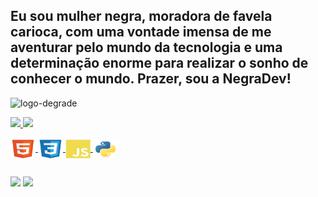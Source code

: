 ## Eu sou mulher negra, moradora de favela carioca, com uma vontade imensa de me aventurar pelo mundo da tecnologia e uma determinação enorme para realizar o sonho de conhecer o mundo. Prazer, sou a NegraDev!

<!---
 ![logo-gif](https://user-images.githubusercontent.com/85832827/143010774-19b3f0a3-a2f3-4909-b046-4611ec48eebd.gif) 
!--->
![logo-degrade](https://user-images.githubusercontent.com/85832827/143020238-f3ef056e-eb68-4ebe-8801-81c5e33a5d2b.gif)
 <div>
  <a href="https://github.com/NegraDev">
  <img height="180em" src="https://github-readme-stats.vercel.app/api?username=NegraDev&show_icons=true&theme=chartreuse-dark&include_all_commits=true&count_private=true"/>
  <img height="180em" src="https://github-readme-stats.vercel.app/api/top-langs/?username=NegraDev&layout==7&theme=chartreuse-dark"/>
 </div>
 <div style="display: inline_block"><br>
  <img align="center" alt="Negra-HTML" height="30" width="40" src="https://raw.githubusercontent.com/devicons/devicon/master/icons/html5/html5-original.svg">
  <img align="center" alt="Negra-CSS" height="30" width="40" src="https://raw.githubusercontent.com/devicons/devicon/master/icons/css3/css3-original.svg">
  <img align="center" alt="Negra-Js" height="30" width="40" src="https://raw.githubusercontent.com/devicons/devicon/master/icons/javascript/javascript-plain.svg">
  <img align="center" alt="Negra-Python" height="30" width="40" src="https://raw.githubusercontent.com/devicons/devicon/master/icons/python/python-original.svg">
  <img align="right" alt="" src="">
 </div>
  
  ##
  
<div>
      <a href="https://www.linkedin.com/in/tatiane-alvarenga-a46940138" target="_blank"><img src="https://img.shields.io/badge/-LinkedIn-%230077B5?style=for-the-badge&logo=linkedin&logoColor=white" target="_blank"></a>
      <a href ="mailto:negradeva@gmail.com"><img src="https://img.shields.io/badge/-Gmail-%23333?style=for-the-badge&logo=gmail&logoColor=white" target="_blank"></a>
 </div>
  
  

